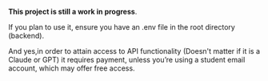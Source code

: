 **This project is still a work in progress**. 


If you plan to use it, ensure you have an .env file in the root directory (backend).


And yes,in order to attain access to API functionality (Doesn't matter if it is a Claude or GPT) it requires payment, unless you’re using a student email account, which may offer free access.

